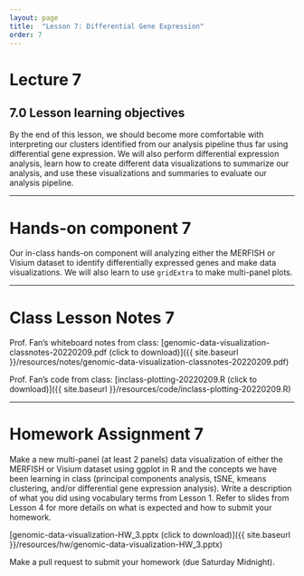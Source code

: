 ```yaml
---
layout: page
title:  "Lesson 7: Differential Gene Expression"
order: 7
---
```


# Lecture 7

## 7.0 Lesson learning objectives

By the end of this lesson, we should become more comfortable with interpreting our clusters identified from our analysis pipeline thus far using differential gene expression. We will also perform differential expression analysis, learn how to create different data visualizations to summarize our analysis, and use these visualizations and summaries to evaluate our analysis pipeline. 

---

# Hands-on component 7

Our in-class hands-on component will analyzing either the MERFISH or Visium dataset to identify differentially expressed genes and make data visualizations. We will also learn to use `gridExtra` to make multi-panel plots. 

---

# Class Lesson Notes 7

Prof. Fan’s whiteboard notes from class: [genomic-data-visualization-classnotes-20220209.pdf (click to download)]({{ site.baseurl }}/resources/notes/genomic-data-visualization-classnotes-20220209.pdf)

Prof. Fan’s code from class: [inclass-plotting-20220209.R (click to download)]({{ site.baseurl }}/resources/code/inclass-plotting-20220209.R) 

---

# Homework Assignment 7

Make a new multi-panel (at least 2 panels) data visualization of either the MERFISH or Visium dataset using ggplot in R and the concepts we have been learning in class (principal components analysis, tSNE, kmeans clustering, and/or differential gene expression analysis). Write a description of what you did using vocabulary terms from Lesson 1. Refer to slides from Lesson 4 for more details on what is expected and how to submit your homework. 

[genomic-data-visualization-HW_3.pptx (click to download)]({{ site.baseurl }}/resources/hw/genomic-data-visualization-HW_3.pptx)

Make a pull request to submit your homework (due Saturday Midnight).





